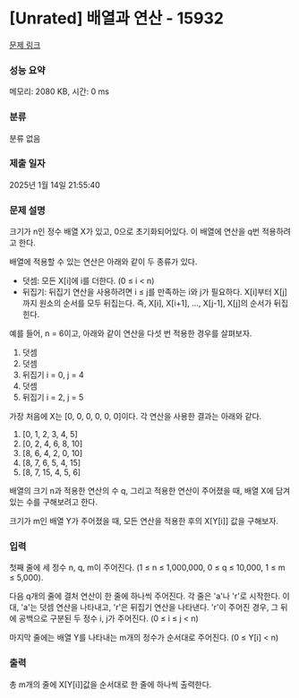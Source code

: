 # [Unrated] 배열과 연산 - 15932 

[문제 링크](https://www.acmicpc.net/problem/15932) 

### 성능 요약

메모리: 2080 KB, 시간: 0 ms

### 분류

분류 없음

### 제출 일자

2025년 1월 14일 21:55:40

### 문제 설명

<p>크기가 n인 정수 배열 X가 있고, 0으로 초기화되어있다. 이 배열에 연산을 q번 적용하려고 한다.</p>

<p>배열에 적용할 수 있는 연산은 아래와 같이 두 종류가 있다.</p>

<ul>
	<li>덧셈: 모든 X[i]에 i를 더한다. (0 ≤ i < n)</li>
	<li>뒤집기: 뒤집기 연산을 사용하려면 i ≤ j를 만족하는 i와 j가 필요하다. X[i]부터 X[j]까지 원소의 순서를 모두 뒤집는다. 즉, X[i], X[i+1], ..., X[j-1], X[j]의 순서가 뒤집힌다.</li>
</ul>

<p>예를 들어, n = 6이고, 아래와 같이 연산을 다섯 번 적용한 경우를 살펴보자.</p>

<ol>
	<li>덧셈</li>
	<li>덧셈</li>
	<li>뒤집기 i = 0, j = 4</li>
	<li>덧셈</li>
	<li>뒤집기 i = 2, j = 5</li>
</ol>

<p>가장 처음에 X는 [0, 0, 0, 0, 0, 0]이다. 각 연산을 사용한 결과는 아래와 같다.</p>

<ol>
	<li>[0, 1, 2, 3, 4, 5]</li>
	<li>[0, 2, 4, 6, 8, 10]</li>
	<li>[8, 6, 4, 2, 0, 10]</li>
	<li>[8, 7, 6, 5, 4, 15]</li>
	<li>[8, 7, 15, 4, 5, 6]</li>
</ol>

<p>배열의 크기 n과 적용한 연산의 수 q, 그리고 적용한 연산이 주어졌을 때, 배열 X에 담겨있는 수를 구해보려고 한다.</p>

<p>크기가 m인 배열 Y가 주어졌을 때, 모든 연산을 적용한 후의 X[Y[i]] 값을 구해보자.</p>

### 입력 

 <p>첫째 줄에 세 정수 n, q, m이 주어진다. (1 ≤ n ≤ 1,000,000, 0 ≤ q ≤ 10,000, 1 ≤ m ≤ 5,000).</p>

<p>다음 q개의 줄에 결처 연산이 한 줄에 하나씩 주어진다. 각 줄은 'a'나 'r'로 시작한다. 이 대, 'a'는 덧셈 연산을 나타내고, 'r'은 뒤집기 연산을 나타낸다. 'r'이 주어진 경우, 그 뒤에 공백으로 구분된 두 정수 i, j가 주어진다. (0 ≤ i ≤ j < n)</p>

<p>마지막 줄에는 배열 Y를 나타내는 m개의 정수가 순서대로 주어진다. (0 ≤ Y[i] < n)</p>

### 출력 

 <p>총 m개의 줄에 X[Y[i]]값을 순서대로 한 줄에 하나씩 출력한다.</p>

